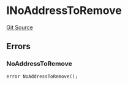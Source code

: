 # INoAddressToRemove
[Git Source](https://github.com/thrackle-io/rules-engine/blob/bcad51a5d60a6bc42c4bd815f4a14c769889cdc7/src/common/IErrors.sol)


## Errors
### NoAddressToRemove

```solidity
error NoAddressToRemove();
```

